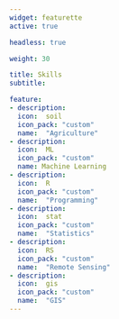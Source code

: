 ```yaml
---
widget: featurette
active: true

headless: true

weight: 30

title: Skills
subtitle:

feature:
- description:
  icon:  soil
  icon_pack: "custom"
  name:  "Agriculture"
- description: 
  icon:  ML
  icon_pack: "custom"
  name: Machine Learning 
- description:
  icon:  R
  icon_pack: "custom"
  name:  "Programming"
- description:
  icon:  stat
  icon_pack: "custom"
  name:  "Statistics"
- description:
  icon:  RS
  icon_pack: "custom"
  name:  "Remote Sensing"  
- description:
  icon:  gis
  icon_pack: "custom"
  name:  "GIS" 
---
```

